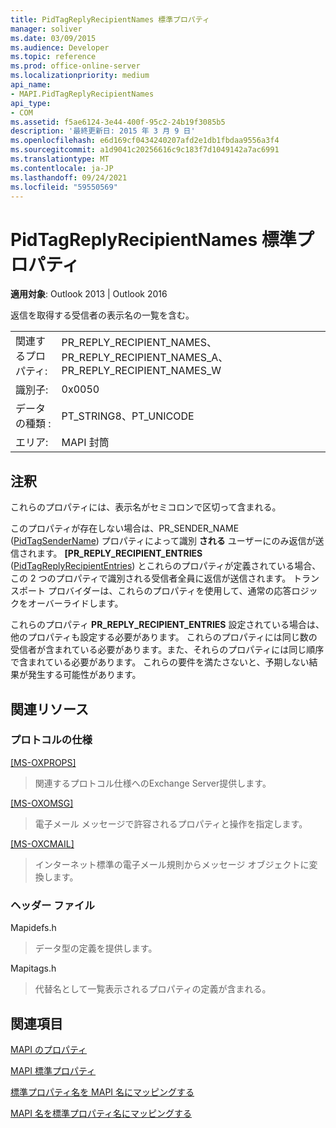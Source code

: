 ```yaml
---
title: PidTagReplyRecipientNames 標準プロパティ
manager: soliver
ms.date: 03/09/2015
ms.audience: Developer
ms.topic: reference
ms.prod: office-online-server
ms.localizationpriority: medium
api_name:
- MAPI.PidTagReplyRecipientNames
api_type:
- COM
ms.assetid: f5ae6124-3e44-400f-95c2-24b19f3085b5
description: '最終更新日: 2015 年 3 月 9 日'
ms.openlocfilehash: e6d169cf0434240207afd2e1db1fbdaa9556a3f4
ms.sourcegitcommit: a1d9041c20256616c9c183f7d1049142a7ac6991
ms.translationtype: MT
ms.contentlocale: ja-JP
ms.lasthandoff: 09/24/2021
ms.locfileid: "59550569"
---
```

# <a name="pidtagreplyrecipientnames-canonical-property"></a>PidTagReplyRecipientNames 標準プロパティ

  
  
**適用対象**: Outlook 2013 | Outlook 2016 
  
返信を取得する受信者の表示名の一覧を含む。
  
|||
|:-----|:-----|
|関連するプロパティ:  <br/> |PR_REPLY_RECIPIENT_NAMES、PR_REPLY_RECIPIENT_NAMES_A、PR_REPLY_RECIPIENT_NAMES_W  <br/> |
|識別子:  <br/> |0x0050  <br/> |
|データの種類 :   <br/> |PT_STRING8、PT_UNICODE  <br/> |
|エリア:  <br/> |MAPI 封筒  <br/> |
   
## <a name="remarks"></a>注釈

これらのプロパティには、表示名がセミコロンで区切って含まれる。
  
このプロパティが存在しない場合は、PR_SENDER_NAME ([PidTagSenderName](pidtagsendername-canonical-property.md)) プロパティによって識別 **される** ユーザーにのみ返信が送信されます。 **[PR_REPLY_RECIPIENT_ENTRIES** ([PidTagReplyRecipientEntries](pidtagreplyrecipiententries-canonical-property.md)) とこれらのプロパティが定義されている場合、この 2 つのプロパティで識別される受信者全員に返信が送信されます。 トランスポート プロバイダーは、これらのプロパティを使用して、通常の応答ロジックをオーバーライドします。
  
これらのプロパティ **PR_REPLY_RECIPIENT_ENTRIES** 設定されている場合は、他のプロパティも設定する必要があります。 これらのプロパティには同じ数の受信者が含まれている必要があります。また、それらのプロパティには同じ順序で含まれている必要があります。 これらの要件を満たさないと、予期しない結果が発生する可能性があります。 
  
## <a name="related-resources"></a>関連リソース

### <a name="protocol-specifications"></a>プロトコルの仕様

[[MS-OXPROPS]](https://msdn.microsoft.com/library/f6ab1613-aefe-447d-a49c-18217230b148%28Office.15%29.aspx)
  
> 関連するプロトコル仕様へのExchange Server提供します。
    
[[MS-OXOMSG]](https://msdn.microsoft.com/library/daa9120f-f325-4afb-a738-28f91049ab3c%28Office.15%29.aspx)
  
> 電子メール メッセージで許容されるプロパティと操作を指定します。
    
[[MS-OXCMAIL]](https://msdn.microsoft.com/library/b60d48db-183f-4bf5-a908-f584e62cb2d4%28Office.15%29.aspx)
  
> インターネット標準の電子メール規則からメッセージ オブジェクトに変換します。
    
### <a name="header-files"></a>ヘッダー ファイル

Mapidefs.h
  
> データ型の定義を提供します。
    
Mapitags.h
  
> 代替名として一覧表示されるプロパティの定義が含まれる。
    
## <a name="see-also"></a>関連項目



[MAPI のプロパティ](mapi-properties.md)
  
[MAPI 標準プロパティ](mapi-canonical-properties.md)
  
[標準プロパティ名を MAPI 名にマッピングする](mapping-canonical-property-names-to-mapi-names.md)
  
[MAPI 名を標準プロパティ名にマッピングする](mapping-mapi-names-to-canonical-property-names.md)

